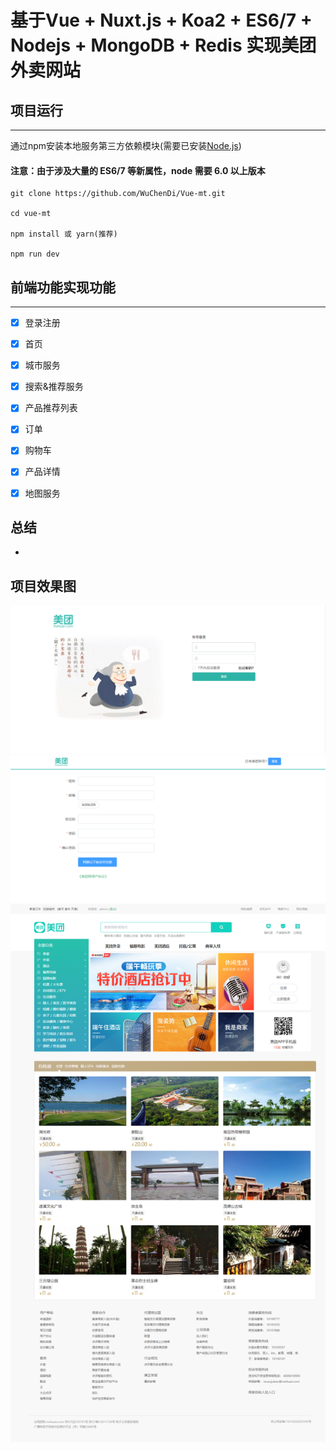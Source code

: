 # 基于Vue + Nuxt.js + Koa2 + ES6/7 + Nodejs + MongoDB + Redis 实现美团外卖网站

## 项目运行
***
通过npm安装本地服务第三方依赖模块(需要已安装[Node.js](https://nodejs.org/ "nodejs"))
#### 注意：由于涉及大量的 ES6/7 等新属性，node 需要 6.0 以上版本 
```
git clone https://github.com/WuChenDi/Vue-mt.git

cd vue-mt

npm install 或 yarn(推荐)

npm run dev

```

## 前端功能实现功能
***
- [x] 登录注册
- [x] 首页
- [x] 城市服务
- [x] 搜索&推荐服务
- [x] 产品推荐列表
- [x] 订单
- [x] 购物车
- [x] 产品详情
- [x] 地图服务



## 总结
- 


## 项目效果图
![](/screenshots/00-login.png)
![](/screenshots/01-register.png)
![](/screenshots/02-index.png)

